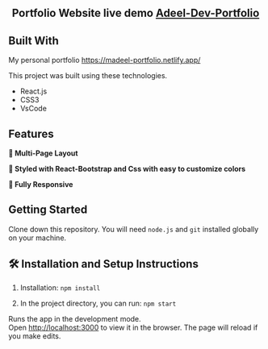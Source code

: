 <h2 align="center">
  Portfolio Website live demo
  <a href="https://madeel-portfolio.netlify.app/" target="_blank">Adeel-Dev-Portfolio</a>
</h2>

</div>

## Built With

My personal portfolio   <a href="https://madeel-portfolio.netlify.app/" target="_blank">https://madeel-portfolio.netlify.app/</a> 

This project was built using these technologies.

- React.js
- CSS3
- VsCode

## Features

**📖 Multi-Page Layout**

**🎨 Styled with React-Bootstrap and Css with easy to customize colors**

**📱 Fully Responsive**

## Getting Started

Clone down this repository. You will need `node.js` and `git` installed globally on your machine.

## 🛠 Installation and Setup Instructions

1. Installation: `npm install`

2. In the project directory, you can run: `npm start`

Runs the app in the development mode.\
Open [http://localhost:3000](http://localhost:3000) to view it in the browser.
The page will reload if you make edits.

